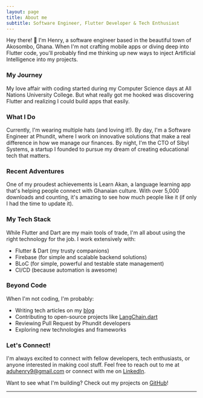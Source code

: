 ```yaml
---
layout: page
title: About me
subtitle: Software Engineer, Flutter Developer & Tech Enthusiast
---
```


Hey there! 👋 I'm Henry, a software engineer based in the beautiful town of Akosombo, Ghana. When I'm not crafting mobile apps or diving deep into Flutter code, you'll probably find me thinking up new ways to inject Artificial Intelligence into my projects.

### My Journey

My love affair with coding started during my Computer Science days at All Nations University College. But what really got me hooked was discovering Flutter and realizing I could build apps that easily.

### What I Do

Currently, I'm wearing multiple hats (and loving it!). By day, I'm a Software Engineer at Phundit, where I work on innovative solutions that make a real difference in how we manage our finances. By night, I'm the CTO of Sibyl Systems, a startup I founded to pursue my dream of creating educational tech that matters.

### Recent Adventures

One of my proudest achievements is Learn Akan, a language learning app that's helping people connect with Ghanaian culture. With over 5,000 downloads and counting, it's amazing to see how much people like it (if only I had the time to update it).

### My Tech Stack

While Flutter and Dart are my main tools of trade, I'm all about using the right technology for the job. I work extensively with:
- Flutter & Dart (my trusty companions)
- Firebase (for simple and scalable backend solutions)
- BLoC (for simple, powerful and testable state management)
- CI/CD (because automation is awesome)

### Beyond Code

When I'm not coding, I'm probably:
- Writing tech articles on my [blog](https://henryadu.hashnode.dev/)
- Contributing to open-source projects like [LangChain.dart](https://github.com/davidmigloz/langchain_dart)
- Reviewing Pull Request by Phundit developers
- Exploring new technologies and frameworks

### Let's Connect!
I'm always excited to connect with fellow developers, tech enthusiasts, or anyone interested in making cool stuff. Feel free to reach out to me at [aduhenry9@gmail.com](mailto:aduhenry9@gmail.com) or connect with me on [LinkedIn](https://www.linkedin.com/in/henry-adu-17b453200).

Want to see what I'm building? Check out my projects on [GitHub](https://github.com/Nana-Kwame-bot)!

---

